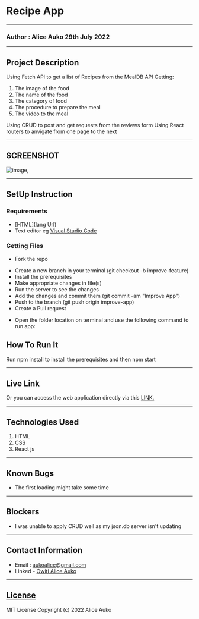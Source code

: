 # Recipe App
*****
### Author : Alice Auko 29th July 2022
****
## Project Description
Using Fetch API to get a list of Recipes  from the MealDB API
Getting:
1. The image of the food
2. The name of the food
3. The category of food
4. The procedure to prepare the meal
5. The video to the meal

Using CRUD to post and get requests from the reviews form
Using React routers to anvigate from one page to the next

******

## SCREENSHOT
  ![image](./src/Images/localhost_3002_.png),


********
## SetUp Instruction
### Requirements
* [HTML](lang Url)
* Text editor eg [Visual Studio Code](https://code.visualstudio.com/download)



### Getting Files
* Fork the repo
- Create a new branch in your terminal (git checkout -b improve-feature)
- Install the prerequisites
- Make appropriate changes in file(s)
- Run the server to see the changes
- Add the changes and commit them (git commit -am "Improve App")
- Push to the branch (git push origin improve-app)
- Create a Pull request
* Open the folder location on terminal and use the following command to run app:

## How To Run It
Run npm install to install the prerequisites and then npm start
*****
## Live Link
Or you can access the web application directly via this [LINK.]()
*****

## Technologies Used
1. HTML
2. CSS
3. React js

*****

## Known Bugs
* The first loading might take some time
*****
## Blockers
* I was unable to apply CRUD well as my json.db server isn't updating
*****
## Contact Information
* Email : aukoalice@gmail.com
* Linked - [Owiti Alice Auko](https://www.linkedin.com/in/owiti-alice-auko-580b2818a)
*****
## [License](LICENSE)
MIT License
Copyright (c) 2022 Alice Auko
